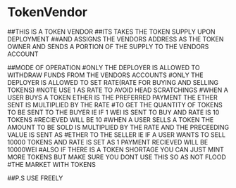 # TokenVendor
##THIS IS A TOKEN VENDOR
##ITS TAKES THE TOKEN SUPPLY UPON DEPLOYMENT
##AND ASSIGNS THE VENDORS ADDRESS AS THE TOKEN OWNER AND SENDS A PORTION OF THE SUPPLY TO THE VENDORS ACCOUNT

##MODE OF OPERATION
#ONLY THE DEPLOYER IS ALLOWED TO WITHDRAW FUNDS FROM THE VENDORS ACCOUNTS
#ONLY THE DEPLOYER IS ALLOWED TO SET RATE(RATE FOR BUYING AND SELLING TOKENS)
#NOTE USE 1 AS RATE TO AVOID HEAD SCRATCHINGS
#WHEN A USER BUYS A TOKEN ETHER IS THE PREFERRED PAYMENT THE ETHER SENT IS MULTIPLIED BY THE RATE
#TO GET THE QUANTITY OF TOKENS TO BE SENT TO THE BUYER IE IF 1 WEI IS SENT TO BUY AND RATE IS 10 TOKENS
#RECIEVED WILL BE 10
#WHEN A USER SELLS A TOKEN THE AMOUNT TO BE SOLD IS MULTIPLIED BY THE RATE AND THE PRECEEDING VALUE IS SENT AS
#ETHER TO THE SELLER IE IF A USER WANTS TO SELL 10000 TOKENS AND RATE IS SET AS 1 PAYMENT RECIEVED WILL BE 10000WEI
#ALSO IF THERE IS A TOKEN SHORTAGE YOU CAN JUST MINT MORE TOKENS BUT MAKE SURE YOU DONT USE THIS SO AS NOT FLOOD
#THE MARKET WITH TOKENS

##P.S USE FREELY 
